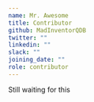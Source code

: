 ```yaml
---
name: Mr. Awesome
title: Contributor
github: MadInventorQDB
twitter: ""
linkedin: ""
slack: ""
joining_date: ""
role: contributor
---
```


Still waiting for this
